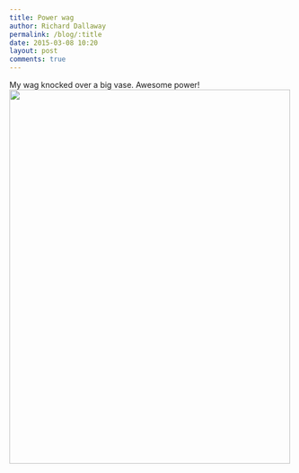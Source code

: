 ```yaml
---
title: Power wag
author: Richard Dallaway
permalink: /blog/:title
date: 2015-03-08 10:20
layout: post
comments: true
---
```


<div>
My wag knocked over a big vase. Awesome power! <br>
<a href="//static.skitters.dallaway.com/tp_2015-03-08_10_20_00.jpg"><img src="//static.skitters.dallaway.com/tp_thumb_2015-03-08_10_20_00.jpg" width="500" height="667"/></a></div>

 
      
